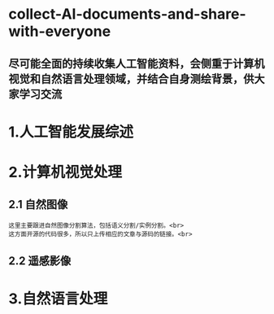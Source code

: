 # collect-AI-documents-and-share-with-everyone
尽可能全面的持续收集人工智能资料，会侧重于计算机视觉和自然语言处理领域，并结合自身测绘背景，供大家学习交流
---
# 1.人工智能发展综述
# 2.计算机视觉处理
## 2.1 自然图像
    这里主要跟进自然图像分割算法，包括语义分割/实例分割。<br>
    这方面开源的代码很多，所以只上传相应的文章与源码的链接。<br>
## 2.2 遥感影像
# 3.自然语言处理

